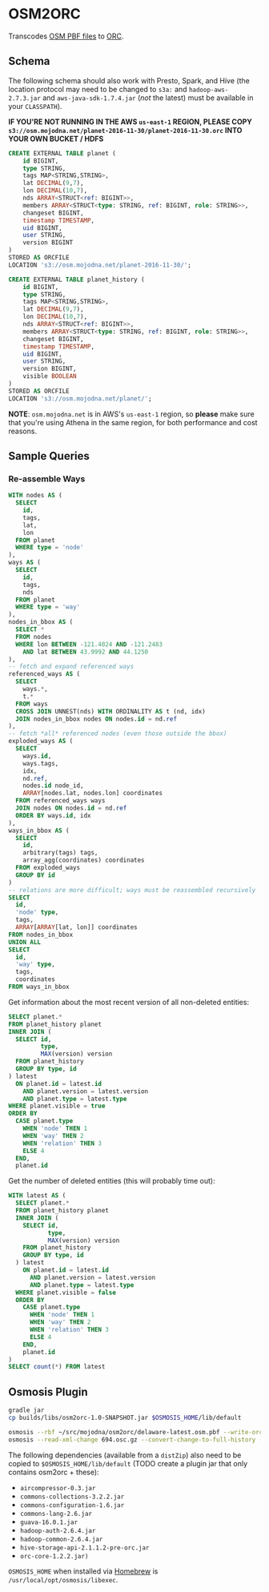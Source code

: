 # OSM2ORC

Transcodes [OSM PBF files](https://wiki.openstreetmap.org/wiki/PBF_Format) to [ORC](http://orc.apache.org/).

## Schema

The following schema should also work with Presto, Spark, and Hive (the location protocol may need to be changed to `s3a:` and `hadoop-aws-2.7.3.jar` and `aws-java-sdk-1.7.4.jar` (*not* the latest) must be available in your `CLASSPATH`).

**IF YOU'RE NOT RUNNING IN THE AWS `us-east-1` REGION, PLEASE COPY `s3://osm.mojodna.net/planet-2016-11-30/planet-2016-11-30.orc` INTO YOUR OWN BUCKET / HDFS**

```sql
CREATE EXTERNAL TABLE planet (
    id BIGINT,
    type STRING,
    tags MAP<STRING,STRING>,
    lat DECIMAL(9,7),
    lon DECIMAL(10,7),
    nds ARRAY<STRUCT<ref: BIGINT>>,
    members ARRAY<STRUCT<type: STRING, ref: BIGINT, role: STRING>>,
    changeset BIGINT,
    timestamp TIMESTAMP,
    uid BIGINT,
    user STRING,
    version BIGINT
)
STORED AS ORCFILE
LOCATION 's3://osm.mojodna.net/planet-2016-11-30/';
```

```sql
CREATE EXTERNAL TABLE planet_history (
    id BIGINT,
    type STRING,
    tags MAP<STRING,STRING>,
    lat DECIMAL(9,7),
    lon DECIMAL(10,7),
    nds ARRAY<STRUCT<ref: BIGINT>>,
    members ARRAY<STRUCT<type: STRING, ref: BIGINT, role: STRING>>,
    changeset BIGINT,
    timestamp TIMESTAMP,
    uid BIGINT,
    user STRING,
    version BIGINT,
    visible BOOLEAN
)
STORED AS ORCFILE
LOCATION 's3://osm.mojodna.net/planet/';
```

**NOTE**: `osm.mojodna.net` is in AWS's `us-east-1` region, so **please** make sure that you're using Athena in the same region, for both performance and cost reasons.

## Sample Queries

### Re-assemble Ways

```sql
WITH nodes AS (
  SELECT
    id,
    tags,
    lat,
    lon
  FROM planet
  WHERE type = 'node'
),
ways AS (
  SELECT
    id,
    tags,
    nds
  FROM planet
  WHERE type = 'way'
),
nodes_in_bbox AS (
  SELECT *
  FROM nodes
  WHERE lon BETWEEN -121.4024 AND -121.2483
    AND lat BETWEEN 43.9992 AND 44.1250
),
-- fetch and expand referenced ways
referenced_ways AS (
  SELECT
    ways.*,
    t.*
  FROM ways
  CROSS JOIN UNNEST(nds) WITH ORDINALITY AS t (nd, idx)
  JOIN nodes_in_bbox nodes ON nodes.id = nd.ref
),
-- fetch *all* referenced nodes (even those outside the bbox)
exploded_ways AS (
  SELECT
    ways.id,
    ways.tags,
    idx,
    nd.ref,
    nodes.id node_id,
    ARRAY[nodes.lat, nodes.lon] coordinates
  FROM referenced_ways ways
  JOIN nodes ON nodes.id = nd.ref
  ORDER BY ways.id, idx
),
ways_in_bbox AS (
  SELECT
    id,
    arbitrary(tags) tags,
    array_agg(coordinates) coordinates
  FROM exploded_ways
  GROUP BY id
)
-- relations are more difficult; ways must be reassembled recursively
SELECT
  id,
  'node' type,
  tags,
  ARRAY[ARRAY[lat, lon]] coordinates
FROM nodes_in_bbox
UNION ALL
SELECT
  id,
  'way' type,
  tags,
  coordinates
FROM ways_in_bbox
```

Get information about the most recent version of all non-deleted entities:

```sql
SELECT planet.*
FROM planet_history planet
INNER JOIN (
  SELECT id,
         type,
         MAX(version) version
  FROM planet_history
  GROUP BY type, id
) latest
  ON planet.id = latest.id
    AND planet.version = latest.version
    AND planet.type = latest.type
WHERE planet.visible = true
ORDER BY
  CASE planet.type
    WHEN 'node' THEN 1
    WHEN 'way' THEN 2
    WHEN 'relation' THEN 3
    ELSE 4
  END,
  planet.id
```

Get the number of deleted entities (this will probably time out):

```sql
WITH latest AS (
  SELECT planet.*
  FROM planet_history planet
  INNER JOIN (
    SELECT id,
           type,
           MAX(version) version
    FROM planet_history
    GROUP BY type, id
  ) latest
    ON planet.id = latest.id
      AND planet.version = latest.version
      AND planet.type = latest.type
  WHERE planet.visible = false
  ORDER BY
    CASE planet.type
      WHEN 'node' THEN 1
      WHEN 'way' THEN 2
      WHEN 'relation' THEN 3
      ELSE 4
    END,
    planet.id
)
SELECT count(*) FROM latest
```

## Osmosis Plugin

```bash
gradle jar
cp builds/libs/osm2orc-1.0-SNAPSHOT.jar $OSMOSIS_HOME/lib/default

osmosis --rbf ~/src/mojodna/osm2orc/delaware-latest.osm.pbf --write-orc delaware.orc
osmosis --read-xml-change 694.osc.gz --convert-change-to-full-history --write-orc 694.osc.orc
```

The following dependencies (available from a `distZip`) also need to be copied to `$OSMOSIS_HOME/lib/default` (TODO create a plugin jar that only contains osm2orc + these):

* `aircompressor-0.3.jar`
* `commons-collections-3.2.2.jar`
* `commons-configuration-1.6.jar`
* `commons-lang-2.6.jar`
* `guava-16.0.1.jar`
* `hadoop-auth-2.6.4.jar`
* `hadoop-common-2.6.4.jar`
* `hive-storage-api-2.1.1.2-pre-orc.jar`
* `orc-core-1.2.2.jar)`

`OSMOSIS_HOME` when installed via [Homebrew](https://brew.sh) is `/usr/local/opt/osmosis/libexec`.
